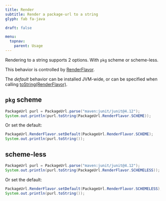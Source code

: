 ```yaml
---
title: Render
subtitle: Render a package-url to a string
glyph: fab fa-java

draft: false

menu:
  topnav:
    parent: Usage
---
```

Rendering to a string supports 2 options.  With `pkg` scheme or scheme-less.

This behavior is controlled by [RenderFlavor](apidocs/org/sonatype/goodies/packageurl/PackageUrl.RenderFlavor.html).

The *default* behavior can be installed JVM-wide, or can be specified when calling [toString(RenderFlavor)](apidocs/org/sonatype/goodies/packageurl/PackageUrl.html#toString-org.sonatype.goodies.packageurl.PackageUrl.RenderFlavor-).

## `pkg` scheme

```java
PackageUrl purl = PackageUrl.parse("maven:junit/junit@4.12");
System.out.println(purl.toString(PackageUrl.RenderFlavor.SCHEME));
```

Or set the default:

```java
PackageUrl.RenderFlavor.setDefault(PackageUrl.RenderFlavor.SCHEME);
System.out.println(purl.toString());
```
    
## scheme-less

```java
PackageUrl purl = PackageUrl.parse("maven:junit/junit@4.12");
System.out.println(purl.toString(PackageUrl.RenderFlavor.SCHEMELESS));
```

Or set the default:

```java
PackageUrl.RenderFlavor.setDefault(PackageUrl.RenderFlavor.SCHEMELESS);
System.out.println(purl.toString());
```
